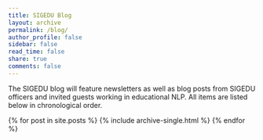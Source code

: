 ```yaml
---
title: SIGEDU Blog
layout: archive
permalink: /blog/
author_profile: false
sidebar: false
read_time: false
share: true
comments: false
---
```


The SIGEDU blog will feature newsletters as well as blog posts from SIGEDU officers and invited guests working in educational NLP. All items are listed below in chronological order. 

{% for post in site.posts %}
  {% include archive-single.html %}
{% endfor %}